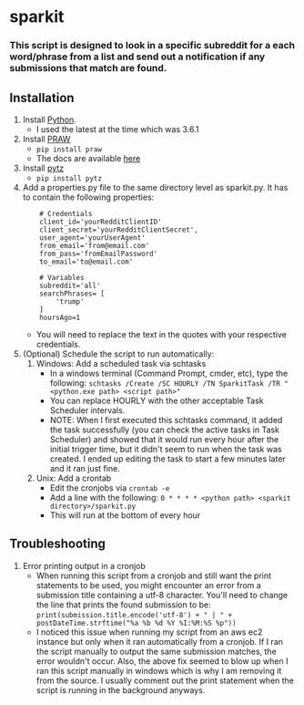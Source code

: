 # sparkit
### This script is designed to look in a specific subreddit for a each word/phrase from a list and send out a notification if any submissions that match are found.

## Installation
1. Install [Python](https://www.python.org/downloads/). 
	- I used the latest at the time which was 3.6.1
2. Install [PRAW](https://github.com/praw-dev/praw)
	- `pip install praw`
	- The docs are available [here](https://praw.readthedocs.io/en/latest/)
3. Install [pytz](http://pythonhosted.org/pytz/)
	- `pip install pytz`
4. Add a properties.py file to the same directory level as sparkit.py. It has to contain the following properties:
	```
		# Credentials
		client_id='yourRedditClientID'
		client_secret='yourRedditClientSecret',
		user_agent='yourUserAgent'
		from_email='from@email.com'
		from_pass='fromEmailPassword'
		to_email='to@email.com'

		# Variables
		subreddit='all'
		searchPhrases= [
			'trump'
		]
		hoursAgo=1
	```
	- You will need to replace the text in the quotes with your respective credentials.
5. (Optional) Schedule the script to run automatically:
	1. Windows: Add a scheduled task via schtasks
		- In a windows terminal (Command Prompt, cmder, etc), type the following:
			`schtasks /Create /SC HOURLY /TN SparkitTask /TR "<python.exe path> <script path>"`
		- You can replace HOURLY with the other acceptable Task Scheduler intervals.
		- NOTE: When I first executed this schtasks command, it added the task successfully (you can check the active tasks in Task Scheduler) and showed that it would run every hour after the initial trigger time, but it didn't seem to run when the task was created. I ended up editing the task to start a few minutes later and it ran just fine.
	2. Unix: Add a crontab
		- Edit the cronjobs via `crontab -e`
		- Add a line with the following: `0 * * * * <python path> <sparkit directory>/sparkit.py`
		- This will run at the bottom of every hour

## Troubleshooting
1. Error printing output in a cronjob
	- When running this script from a cronjob and still want the print statements to be used, you might encounter an error from a submission title containing a utf-8 character. You'll need to change the line that prints the found submission to be:
		`print(submission.title.encode('utf-8') + " | " + postDateTime.strftime("%a %b %d %Y %I:%M:%S %p"))`
	- I noticed this issue when running my script from an aws ec2 instance but only when it ran automatically from a cronjob. If I ran the script manually to output the same submission matches, the error wouldn't occur. Also, the above fix seemed to blow up when I ran this script manually in windows which is why I am removing it from the source. I usually comment out the print statement when the script is running in the background anyways.